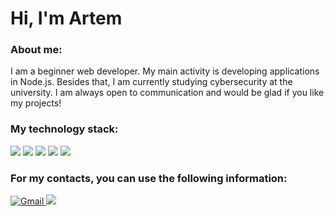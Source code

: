 # Hi, I'm Artem
### About me:
I am a beginner web developer. My main activity is developing applications in Node.js. Besides that, I am currently studying cybersecurity at the university. I am always open to communication and would be glad if you like my projects!
### My technology stack:
<img src="https://img.shields.io/badge/NODE-001900?style=for-the-badge&logo=nodedotjs&logoColor=39A450"/>  <img src="https://img.shields.io/badge/EXPRESS-001900?style=for-the-badge&logo=express&logoColor=39A450"/> <img src="https://img.shields.io/badge/MONGODB-001900?style=for-the-badge&logo=mongodb&logoColor=39A450"/> <img src="https://img.shields.io/badge/REACT-001900?style=for-the-badge&logo=react&logoColor=49ABFF"/> <img src="https://img.shields.io/badge/MySQL-001900?style=for-the-badge&logo=mysql&logoColor=49ABFF"/> 

### For my contacts, you can use the following information:
<a href="mailto:vitenkoartem7@gmail.com">
  <img src="https://img.shields.io/badge/GMAIL-001900?style=for-the-badge&logo=gmail&logoColor=FFF5FF" alt="Gmail" />
</a>
<a href="https://www.linkedin.com/feed/">
<img src="https://img.shields.io/badge/LINKEDIN-001900?style=for-the-badge&logo=linkedin&logoColor=008DFF"/>
</a>
